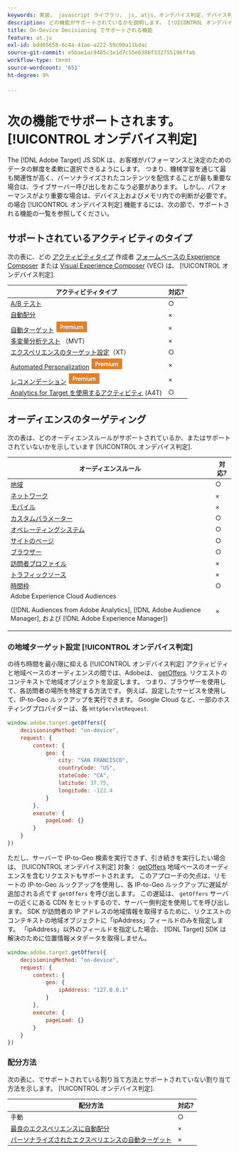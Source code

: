 ```yaml
---
keywords: 実装， javascript ライブラリ， js, atjs，オンデバイス判定，デバイス判定，サポートされる機能， $8
description: どの機能がサポートされているかを説明します。 [!UICONTROL オンデバイス判定].
title: On-Device Decisioning でサポートされる機能
feature: at.js
exl-id: bdd65658-6c4a-41ae-a222-59c00a11bdac
source-git-commit: e5bae1ac9485c3e1d7c55e6386f332755196ffab
workflow-type: tm+mt
source-wordcount: '651'
ht-degree: 9%

---
```


# 次の機能でサポートされます。 [!UICONTROL オンデバイス判定]

The [!DNL Adobe Target] JS SDK は、お客様がパフォーマンスと決定のためのデータの鮮度を柔軟に選択できるようにします。 つまり、機械学習を通じて最も関連性が高く、パーソナライズされたコンテンツを配信することが最も重要な場合は、ライブサーバー呼び出しをおこなう必要があります。 しかし、パフォーマンスがより重要な場合は、デバイス上およびメモリ内での判断が必要です。 の場合 [!UICONTROL オンデバイス判定] 機能するには、次の節で、サポートされる機能の一覧を参照してください。

## サポートされているアクティビティのタイプ

次の表に、どの [アクティビティタイプ](https://experienceleague.adobe.com/docs/target/using/activities/target-activities-guide.html) 作成者 [フォームベースの Experience Composer](https://experienceleague.adobe.com/docs/target/using/experiences/form-experience-composer.html) または [Visual Experience Composer](https://experienceleague.adobe.com/docs/target/using/experiences/vec/visual-experience-composer.html) (VEC) は、 [!UICONTROL オンデバイス判定].

| アクティビティタイプ | 対応? |
| --- | --- |
| [A/B テスト](https://experienceleague.adobe.com/docs/target/using/activities/abtest/test-ab.html) | ○ |
| [自動配分](https://experienceleague.adobe.com/docs/target/using/activities/auto-allocate/automated-traffic-allocation.html) | × |
| [自動ターゲット](https://experienceleague.adobe.com/docs/target/using/activities/auto-target/auto-target-to-optimize.html) ![Premium](../../../assets/premium.png) | × |
| [多変量分析テスト](https://experienceleague.adobe.com/docs/target/using/activities/multivariate-test/multivariate-testing.html) （MVT） | × |
| [エクスペリエンスのターゲット設定](https://experienceleague.adobe.com/docs/target/using/activities/experience-targeting/experience-target.html)（XT） | ○ |
| [Automated Personalization](https://experienceleague.adobe.com/docs/target/using/activities/automated-personalization/automated-personalization.html) ![Premium](../../../assets/premium.png) | × |
| [レコメンデーション](https://experienceleague.adobe.com/docs/target/using/recommendations/recommendations.html) ![Premium](../../../assets/premium.png) | × |
| [Analytics for Target を使用するアクティビティ](https://experienceleague.adobe.com/docs/target/using/integrate/a4t/a4t.html?) (A4T) | ○ |

## オーディエンスのターゲティング

次の表は、どのオーディエンスルールがサポートされているか、またはサポートされていないかを示しています [!UICONTROL オンデバイス判定].

| オーディエンスルール | 対応? |
| --- | --- |
| [地域](https://experienceleague.adobe.com/docs/target/using/audiences/create-audiences/categories-audiences/geo.html) | ○ |
| [ネットワーク](https://experienceleague.adobe.com/docs/target/using/audiences/create-audiences/categories-audiences/network.html) | × |
| [モバイル](https://experienceleague.adobe.com/docs/target/using/audiences/create-audiences/categories-audiences/mobile.html) | × |
| [カスタムパラメーター](https://experienceleague.adobe.com/docs/target/using/audiences/create-audiences/categories-audiences/custom-parameters.html) | ○ |
| [オペレーティングシステム](https://experienceleague.adobe.com/docs/target/using/audiences/create-audiences/categories-audiences/operating-system.html) | ○ |
| [サイトのページ](https://experienceleague.adobe.com/docs/target/using/audiences/create-audiences/categories-audiences/site-pages.html) | ○ |
| [ブラウザー](https://experienceleague.adobe.com/docs/target/using/audiences/create-audiences/categories-audiences/browser.html) | ○ |
| [訪問者プロファイル](https://experienceleague.adobe.com/docs/target/using/audiences/create-audiences/categories-audiences/visitor-profile.html) | × |
| [トラフィックソース](https://experienceleague.adobe.com/docs/target/using/audiences/create-audiences/categories-audiences/traffic-sources.html) | × |
| [時間枠](https://experienceleague.adobe.com/docs/target/using/audiences/create-audiences/categories-audiences/time-frame.html) | ○ |
| Adobe Experience Cloud Audiences<P>([!DNL Audiences from Adobe Analytics], [!DNL Adobe Audience Manager], および [!DNL Adobe Experience Manager]) | × |

### の地域ターゲット設定 [!UICONTROL オンデバイス判定]

の待ち時間を最小限に抑える [!UICONTROL オンデバイス判定] アクティビティと地域ベースのオーディエンスの間では、Adobeは、 [getOffers](/help/dev/implement/client-side/atjs/atjs-functions/adobe-target-getoffers-atjs-2.md). リクエストのコンテキストで地域オブジェクトを設定します。 つまり、ブラウザーを使用して、各訪問者の場所を特定する方法です。 例えば、設定したサービスを使用して、IP-to-Geo ルックアップを実行できます。 Google Cloud など、一部のホスティングプロバイダーは、各 `HttpServletRequest`.

```javascript {line-numbers="true"}
window.adobe.target.getOffers({ 
    decisioningMethod: "on-device", 
    request: { 
        context: { 
            geo: { 
                city: "SAN FRANCISCO", 
                countryCode: "US", 
                stateCode: "CA", 
                latitude: 37.75, 
                longitude: -122.4 
            } 
        }, 
        execute: { 
            pageLoad: {} 
        } 
    } 
})
```

ただし、サーバーで IP-to-Geo 検索を実行できず、引き続きを実行したい場合は、 [!UICONTROL オンデバイス判定] 対象： [getOffers](/help/dev/implement/client-side/atjs/atjs-functions/adobe-target-getoffers-atjs-2.md) 地域ベースのオーディエンスを含むリクエストもサポートされます。 このアプローチの欠点は、リモートの IP-to-Geo ルックアップを使用し、各 IP-to-Geo ルックアップに遅延が追加される点です `getOffers` を呼び出します。 この遅延は、 `getOffers` サーバーの近くにある CDN をヒットするので、サーバー側判定を使用してを呼び出します。 SDK が訪問者の IP アドレスの地域情報を取得するために、リクエストのコンテキストの地域オブジェクトに「ipAddress」フィールドのみを指定します。 「ipAddress」以外のフィールドを指定した場合、 [!DNL Target] SDK は解決のために位置情報メタデータを取得しません。

```javascript {line-numbers="true"}
window.adobe.target.getOffers({ 
    decisioningMethod: "on-device", 
    request: { 
        context: { 
            geo: { 
                ipAddress: "127.0.0.1" 
            } 
        }, 
        execute: { 
            pageLoad: {} 
        } 
    } 
})
```

### 配分方法

次の表に、でサポートされている割り当て方法とサポートされていない割り当て方法を示します。 [!UICONTROL オンデバイス判定].

| 配分方法 | 対応? |
| --- | --- |
| 手動 | ○ |
| [最良のエクスペリエンスに自動配分](https://experienceleague.adobe.com/docs/target/using/activities/auto-allocate/automated-traffic-allocation.html) | × |
| [パーソナライズされたエクスペリエンスの自動ターゲット](https://experienceleague.adobe.com/docs/target/using/activities/auto-target/auto-target-to-optimize.html) | × |
